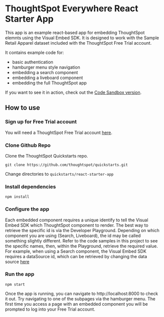 # ThoughtSpot Everywhere React Starter App
This app is an example react-based app for embedding ThoughtSpot elemnts using the Visual Embed SDK. It is designed to work with the Sample Retail Apparel dataset included with the ThoughtSpot Free Trial account.

It contains example code for:
- basic authentication
- hamburger menu style navigation
- embedding a search component
- embedding a liveboard component
- embedding the full ThoughtSpot app

If you want to see it in action, check out the [Code Sandbox version](https://codesandbox.io/s/github/thoughtspot/quickstarts/tree/main/react-starter-app).

## How to use

### Sign up for Free Trial account
You will need a ThoughtSpot Free Trial account [here](https://www.thoughtspot.com/trial). 

### Clone Github Repo
Clone the ThoughtSpot Quickstarts repo.

`git clone https://github.com/thoughtspot/quickstarts.git`

Change directories to `quickstarts/react-starter-app`


### Install dependencies

`npm install`

 ### Configure the app
Each embedded component requires a unique identify to tell the Visual Embed SDK which ThoughtSpot component to render. The best way to retrieve the specific id is via the Developer Playground. Depending on which component you are using (Search, Liveboard), the id may be called something slightly different. Refer to the code samples in this project to see the specific names, then, within the Playground, retrieve the required value. For example, when using a Search component, the Visual Embed SDK requires a dataSource id, which can be retrieved by changing the data source [here](https://try-everywhere.thoughtspot.cloud/v2/#/everywhere/playground/search)

 ### Run the app
 `npm start`

Once the app is running, you can navigate to http://localhost:8000 to check it out. Try navigating to one of the subpages via the hamburger menu. The first time you access a page with an embedded component you will be prompted to log into your Free Trial account. 
